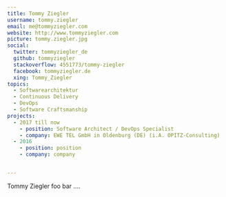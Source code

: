```yaml
---
title: Tommy Ziegler
username: tommy.ziegler
email: me@tommyziegler.com
website: http://www.tommyziegler.com
picture: tommy.ziegler.jpg
social:
  twitter: tommyziegler_de
  github: tommyziegler
  stackoverflow: 4551773/tommy-ziegler
  facebook: tommyziegler.de
  xing: Tommy_Ziegler
topics:
  - Softwarearchitektur
  - Continuous Delivery
  - DevOps
  - Software Craftsmanship
projects:
  - 2017 till now
    - position: Software Architect / DevOps Specialist
    - company: EWE TEL GmbH in Oldenburg (DE) (i.A. OPITZ-Consulting)
  - 2016
    - position: position
    - company: company


---
```


Tommy Ziegler foo bar ....


